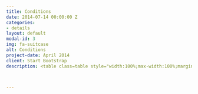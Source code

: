 ```yaml
---
title: Conditions
date: 2014-07-14 00:00:00 Z
categories:
- details
layout: default
modal-id: 3
img: fa-suitcase
alt: Conditions
project-date: April 2014
client: Start Bootstrap
description: <table class=table style="width:100%;max-width:100%;margin-left:0%;vertical-align:top !important"> <thead style="border-bottom:1px solid black !important"> <tr><th style="vertical-align:top !important"><p>Participant’s category</p></th> <th style="vertical-align:top !important" width=23%><p>Early bird registration<br></p><span>(payment should be provided before July 10,2021)</span></th> <th width=23% style="vertical-align:top !important"><p>Regular registration<br></p><span>(payment should be provided before July 26,2021)</span></th> <th width=27% style="vertical-align:top !important"><p>Special price for the Commonwealth of Independent States (CIS) members<br></p><span>(payment should be provided before July 20,2021)</span></th> </tr> </thead> <tbody> <tr> <td><p>Registration for 3MUGIS-2021<br>(1 ECTS)</p></td> <td><p>100 Euro</p></td> <td><p>150 Euro</p></td> <td><p>2000 RUB</p></td> </tr> <!--<tr><td ><p>Short program <br>(1 ECTS)</p></td><td><p>250 $</p></td><td ><p>300 $</p></td><td ><p>100 $</p></td></tr>--> </tbody></table> <!--<p>&nbsp;</p><p><strong><sup>&nbsp;</sup></strong></p><p style="text-align:justify"><strong><sup>1 </sup></strong>EUSP – Eurasian Soil Partnership, involving Armenia, Azerbaijan, Belarus, Georgia, Kazakhstan, Kyrgyzstan, Moldova, Russian Federation, Tajikistan, Turkey, Turkmenistan, Ukraine and&nbsp;Uzbekistan (http://www.fao.org/global-soil-partnership/regional-partnerships/europe/eurasia/en/)</p><p style="text-align:left">Two formats of participation:</p><p style="text-align:left">Full Program</p><ol><li style="text-align:left">5 days of intensive lectures, seminars and practical exercises in RUDN University in Moscow</li><li style="text-align:left">16-days field tour from Teriberka (69N; 35E) to Abrau-Durso (44N; 37E)</li><li style="text-align:left">3 ECTS Certificate, recognized by educational programs worldwide</li><li style="text-align:left">Participation fees will cover accommodation, two meals per day, travelling inside Russia and all materials necessary for courses.</li></ol><p style="text-align:left">Short Program</p><ol><li style="text-align:left">5 days of intensive lectures, seminars and practical exercises in RUDN University in Moscow</li><li style="text-align:left">1 ECTS Certificate, recognized by educational programs worldwide</li><li style="text-align:left">Participation fees will cover a one-day excursion, two meals per day, all materials necessary for courses</li><li style="text-align:left">Participation fees do not include accommodation.</li></ol><p>All of the foreign participants will also receive visa support and any other assistance with organization of their trip to Moscow.</p>--><p></p><p style="text-align:left">Program</p><ol><li>5 days of intensive lectures, seminars and practical exercises online.</li><li>Lectures and seminars by the top-level scientists and practitioners.</li><li>Life broadcasts and live action videos from the 3MUGIS-2022 field tour sites.</li><li>Teamwork on practical projects.</li><li>Online opening and closing ceremonies with entertainment activities.</li><li>Best Project Contest. The winners will be awarded with diplomas and special prizes.</li><li>1 ECTS Certificate, recognized by educational programs worldwide.</li></ol>	



---
```


